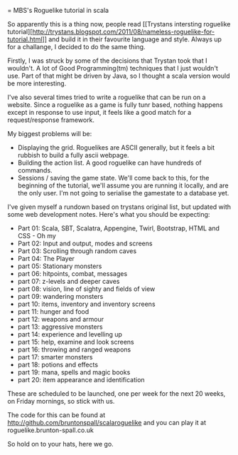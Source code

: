 = MBS's Roguelike tutorial in scala

So apparently this is a thing now, people read [[Trystans intersting roguelike tutorial][http://trystans.blogspot.com/2011/08/nameless-roguelike-for-tutorial.html]] and build it in their favourite language and style.  Always up for a challange, I decided to do the same thing. 

Firstly, I was struck by some of the decisions that Trystan took that I wouldn't. A lot of Good Programming(tm) techniques that I just wouldn't use.  Part of that might be driven by Java, so I thought a scala version would be more interesting.

I've also several times tried to write a roguelike that can be run on a website.  Since a roguelike as a game is fully tunr based, nothing happens except in response to use input, it feels like a good match for a request/response framework.

My biggest problems will be:
 * Displaying the grid.  Roguelikes are ASCII generally, but it feels a bit rubbish to build a fully ascii webpage.
 * Building the action list.  A good roguelike can have hundreds of commands.
 * Sessions / saving the game state. We'll come back to this, for the beginning of the tutorial, we'll assume you are running it locally, and are the only user.  I'm not going to serialise the gamestate to a database yet.

 I've given myself a rundown based on trystans original list, but updated with some web development notes.  Here's what you should be expecting:

  * Part 01: Scala, SBT, Scalatra, Appengine, Twirl, Bootstrap, HTML and CSS - Oh my
  * Part 02: Input and output, modes and screens
  * Part 03: Scrolling through random caves
  * Part 04: The Player
  * part 05: Stationary monsters
  * part 06: hitpoints, combat, messages
  * part 07: z-levels and deeper caves
  * part 08: vision, line of sighty and fields of view
  * part 09: wandering monsters
  * part 10: items, inventory and inventory screens
  * part 11: hunger and food
  * part 12: weapons and armour
  * part 13: aggressive monsters
  * part 14: experience and levelling up
  * part 15: help, examine and look screens
  * part 16: throwing and ranged weapons
  * part 17: smarter monsters
  * part 18: potions and effects
  * part 19: mana, spells and magic books
  * part 20: item appearance and identification

  These are scheduled to be launched, one per week for the next 20 weeks, on Friday mornings, so stick with us.

  The code for this can be found at http://github.com/bruntonspall/scalaroguelike and you can play it at roguelike.brunton-spall.co.uk

  So hold on to your hats, here we go.

  